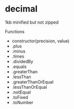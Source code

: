 # decimal
1kb minified but not zipped

Functions
- constructor(precision, value)
- .plus
- .minus
- .times
- .dividedBy
- .equals
- .greaterThan
- .lessThan
- .greaterThanOrEqual
- .lessThanOrEqual
- .notEqual
- .toFixed
- .toNumber
